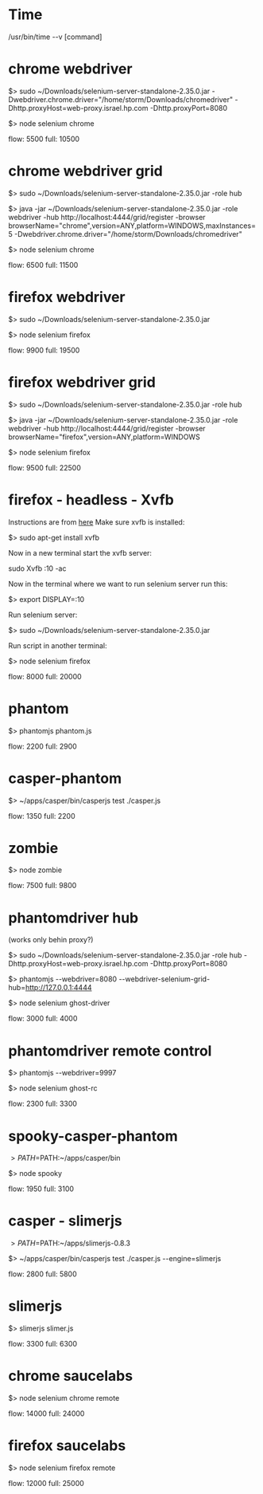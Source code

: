 Time
====

/usr/bin/time --v [command]



chrome webdriver
================
$> sudo ~/Downloads/selenium-server-standalone-2.35.0.jar -Dwebdriver.chrome.driver="/home/storm/Downloads/chromedriver" -Dhttp.proxyHost=web-proxy.israel.hp.com -Dhttp.proxyPort=8080

$> node selenium chrome

flow: 5500
full: 10500


chrome webdriver grid
=====================
$> sudo ~/Downloads/selenium-server-standalone-2.35.0.jar -role hub

$> java -jar ~/Downloads/selenium-server-standalone-2.35.0.jar -role webdriver -hub http://localhost:4444/grid/register -browser browserName="chrome",version=ANY,platform=WINDOWS,maxInstances=5 -Dwebdriver.chrome.driver="/home/storm/Downloads/chromedriver"

$> node selenium chrome

flow: 6500
full: 11500


firefox webdriver
================
$> sudo ~/Downloads/selenium-server-standalone-2.35.0.jar

$> node selenium firefox

flow: 9900
full: 19500

firefox webdriver grid
======================
$> sudo ~/Downloads/selenium-server-standalone-2.35.0.jar -role hub

$> java -jar ~/Downloads/selenium-server-standalone-2.35.0.jar -role webdriver -hub http://localhost:4444/grid/register -browser browserName="firefox",version=ANY,platform=WINDOWS

$> node selenium firefox

flow: 9500
full: 22500


firefox - headless - Xvfb
=========================

Instructions are from [here](http://www.installationpage.com/selenium/how-to-run-selenium-headless-firefox-in-ubuntu/)
Make sure xvfb is installed:

$> sudo apt-get install xvfb

Now in a new terminal start the xvfb server:

sudo Xvfb :10 -ac

Now in the terminal where we want to run selenium server run this:

$> export DISPLAY=:10

Run selenium server:

$> sudo ~/Downloads/selenium-server-standalone-2.35.0.jar

Run script in another terminal:

$> node selenium firefox


flow: 8000
full: 20000


phantom
=======
$> phantomjs phantom.js

flow: 2200
full: 2900


casper-phantom
==============
$> ~/apps/casper/bin/casperjs test ./casper.js

flow: 1350
full: 2200



zombie
======
$> node zombie

flow: 7500
full: 9800



phantomdriver hub
=================
(works only behin proxy?)

$> sudo ~/Downloads/selenium-server-standalone-2.35.0.jar -role hub -Dhttp.proxyHost=web-proxy.israel.hp.com -Dhttp.proxyPort=8080

$> phantomjs --webdriver=8080 --webdriver-selenium-grid-hub=http://127.0.0.1:4444

$> node selenium ghost-driver

flow: 3000
full: 4000

 
phantomdriver remote control
============================
$> phantomjs --webdriver=9997

$> node selenium ghost-rc

flow: 2300
full: 3300



spooky-casper-phantom
======================
$> PATH=$PATH:~/apps/casper/bin

$> node spooky

flow: 1950
full: 3100



casper - slimerjs
=================
$> PATH=$PATH:~/apps/slimerjs-0.8.3  

$> ~/apps/casper/bin/casperjs test ./casper.js --engine=slimerjs

flow: 2800
full: 5800


slimerjs
=========
$> slimerjs slimer.js

flow: 3300
full: 6300

chrome saucelabs
=================
$> node selenium chrome remote

flow: 14000
full: 24000

firefox saucelabs
=================
$> node selenium firefox remote

flow: 12000
full: 25000
